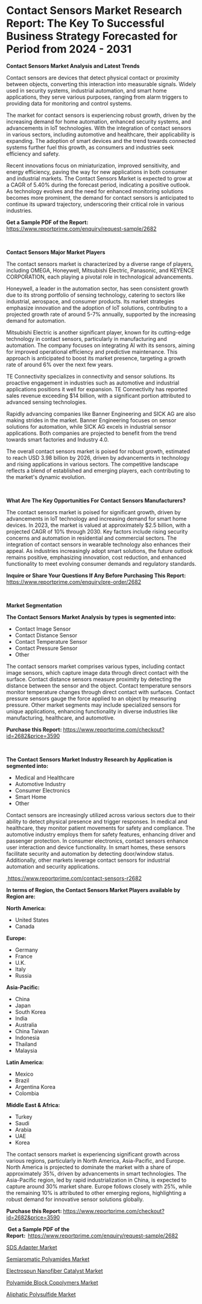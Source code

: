 <p><h1>Contact Sensors Market Research Report: The Key To Successful Business Strategy Forecasted for Period from 2024 - 2031</h1></p><p><strong>Contact Sensors Market Analysis and Latest Trends</strong></p>
<p><p>Contact sensors are devices that detect physical contact or proximity between objects, converting this interaction into measurable signals. Widely used in security systems, industrial automation, and smart home applications, they serve various purposes, ranging from alarm triggers to providing data for monitoring and control systems. </p><p>The market for contact sensors is experiencing robust growth, driven by the increasing demand for home automation, enhanced security systems, and advancements in IoT technologies. With the integration of contact sensors in various sectors, including automotive and healthcare, their applicability is expanding. The adoption of smart devices and the trend towards connected systems further fuel this growth, as consumers and industries seek efficiency and safety.</p><p>Recent innovations focus on miniaturization, improved sensitivity, and energy efficiency, paving the way for new applications in both consumer and industrial markets. The Contact Sensors Market is expected to grow at a CAGR of 5.40% during the forecast period, indicating a positive outlook. As technology evolves and the need for enhanced monitoring solutions becomes more prominent, the demand for contact sensors is anticipated to continue its upward trajectory, underscoring their critical role in various industries.</p></p>
<p><strong>Get a Sample PDF of the Report:&nbsp;</strong> <a href="https://www.reportprime.com/enquiry/request-sample/2682?utm_campaign=1779&utm_medium=2&utm_source=Github&utm_content=ia&utm_term=18102024&utm_id=contact-sensors">https://www.reportprime.com/enquiry/request-sample/2682</a></p>
<p>&nbsp;</p>
<p><strong>Contact Sensors Major Market Players</strong></p>
<p><p>The contact sensors market is characterized by a diverse range of players, including OMEGA, Honeywell, Mitsubishi Electric, Panasonic, and KEYENCE CORPORATION, each playing a pivotal role in technological advancements. </p><p>Honeywell, a leader in the automation sector, has seen consistent growth due to its strong portfolio of sensing technology, catering to sectors like industrial, aerospace, and consumer products. Its market strategies emphasize innovation and the adoption of IoT solutions, contributing to a projected growth rate of around 5-7% annually, supported by the increasing demand for automation.</p><p>Mitsubishi Electric is another significant player, known for its cutting-edge technology in contact sensors, particularly in manufacturing and automation. The company focuses on integrating AI with its sensors, aiming for improved operational efficiency and predictive maintenance. This approach is anticipated to boost its market presence, targeting a growth rate of around 6% over the next few years.</p><p>TE Connectivity specializes in connectivity and sensor solutions. Its proactive engagement in industries such as automotive and industrial applications positions it well for expansion. TE Connectivity has reported sales revenue exceeding $14 billion, with a significant portion attributed to advanced sensing technologies.</p><p>Rapidly advancing companies like Banner Engineering and SICK AG are also making strides in the market. Banner Engineering focuses on sensor solutions for automation, while SICK AG excels in industrial sensor applications. Both companies are projected to benefit from the trend towards smart factories and Industry 4.0.</p><p>The overall contact sensors market is poised for robust growth, estimated to reach USD 3.98 billion by 2026, driven by advancements in technology and rising applications in various sectors. The competitive landscape reflects a blend of established and emerging players, each contributing to the market's dynamic evolution.</p></p>
<p>&nbsp;</p>
<p><strong>What Are The Key Opportunities For Contact Sensors Manufacturers?</strong></p>
<p><p>The contact sensors market is poised for significant growth, driven by advancements in IoT technology and increasing demand for smart home devices. In 2023, the market is valued at approximately $2.5 billion, with a projected CAGR of 10% through 2030. Key factors include rising security concerns and automation in residential and commercial sectors. The integration of contact sensors in wearable technology also enhances their appeal. As industries increasingly adopt smart solutions, the future outlook remains positive, emphasizing innovation, cost reduction, and enhanced functionality to meet evolving consumer demands and regulatory standards.</p></p>
<p><strong>Inquire or Share Your Questions If Any Before Purchasing This Report:</strong> <a href="https://www.reportprime.com/enquiry/pre-order/2682?utm_campaign=1779&utm_medium=2&utm_source=Github&utm_content=ia&utm_term=18102024&utm_id=contact-sensors">https://www.reportprime.com/enquiry/pre-order/2682</a></p>
<p>&nbsp;</p>
<p><strong>Market Segmentation</strong></p>
<p><strong>The Contact Sensors Market Analysis by types is segmented into:</strong></p>
<p><ul><li>Contact Image Sensor</li><li>Contact Distance Sensor</li><li>Contact Temperature Sensor</li><li>Contact Pressure Sensor</li><li>Other</li></ul></p>
<p><p>The contact sensors market comprises various types, including contact image sensors, which capture image data through direct contact with the surface. Contact distance sensors measure proximity by detecting the distance between the sensor and the object. Contact temperature sensors monitor temperature changes through direct contact with surfaces. Contact pressure sensors gauge the force applied to an object by measuring pressure. Other market segments may include specialized sensors for unique applications, enhancing functionality in diverse industries like manufacturing, healthcare, and automotive.</p></p>
<p><strong>Purchase this Report:&nbsp;</strong><a href="https://www.reportprime.com/checkout?id=2682&price=3590&utm_campaign=1779&utm_medium=2&utm_source=Github&utm_content=ia&utm_term=18102024&utm_id=contact-sensors">https://www.reportprime.com/checkout?id=2682&price=3590</a></p>
<p>&nbsp;</p>
<p><strong>The Contact Sensors Market Industry Research by Application is segmented into:</strong></p>
<p><ul><li>Medical and Healthcare</li><li>Automotive Industry</li><li>Consumer Electronics</li><li>Smart Home</li><li>Other</li></ul></p>
<p><p>Contact sensors are increasingly utilized across various sectors due to their ability to detect physical presence and trigger responses. In medical and healthcare, they monitor patient movements for safety and compliance. The automotive industry employs them for safety features, enhancing driver and passenger protection. In consumer electronics, contact sensors enhance user interaction and device functionality. In smart homes, these sensors facilitate security and automation by detecting door/window status. Additionally, other markets leverage contact sensors for industrial automation and security applications.</p></p>
<p><a href="https://www.reportprime.com/contact-sensors-r2682?utm_campaign=1779&utm_medium=2&utm_source=Github&utm_content=ia&utm_term=18102024&utm_id=contact-sensors">&nbsp;https://www.reportprime.com/contact-sensors-r2682</a></p>
<p><strong>In terms of Region, the Contact Sensors Market Players available by Region are:</strong></p>
<p>
    <p> <strong> North America: </strong>
        <ul>
            <li>United States</li>
            <li>Canada</li>
        </ul>
        </p> 
    <p> <strong> Europe: </strong>
        <ul>
            <li>Germany</li>
            <li>France</li>
            <li>U.K.</li>
            <li>Italy</li>
            <li>Russia</li>
        </ul>
        </p> 
    <p> <strong> Asia-Pacific: </strong>
        <ul>
            <li>China</li>
            <li>Japan</li>
            <li>South Korea</li>
            <li>India</li>
            <li>Australia</li>
            <li>China Taiwan</li>
            <li>Indonesia</li>
            <li>Thailand</li>
            <li>Malaysia</li>
        </ul>
        </p> 
    <p> <strong> Latin America: </strong>
        <ul>
            <li>Mexico</li>
            <li>Brazil</li>
            <li>Argentina Korea</li>
            <li>Colombia</li>
        </ul>
        </p> 
    <p> <strong> Middle East & Africa: </strong>
        <ul>
            <li>Turkey</li>
            <li>Saudi</li>
            <li>Arabia</li>
            <li>UAE</li>
            <li>Korea</li>
        </ul>
    </p>
    </p>
<p><p>The contact sensors market is experiencing significant growth across various regions, particularly in North America, Asia-Pacific, and Europe. North America is projected to dominate the market with a share of approximately 35%, driven by advancements in smart technologies. The Asia-Pacific region, led by rapid industrialization in China, is expected to capture around 30% market share. Europe follows closely with 25%, while the remaining 10% is attributed to other emerging regions, highlighting a robust demand for innovative sensor solutions globally.</p></p>
<p><strong>Purchase this Report: </strong><a href="https://www.reportprime.com/checkout?id=2682&price=3590&utm_campaign=1779&utm_medium=2&utm_source=Github&utm_content=ia&utm_term=18102024&utm_id=contact-sensors">https://www.reportprime.com/checkout?id=2682&price=3590</a></p>
<p>&nbsp;<strong>Get a Sample PDF of the Report:&nbsp;&nbsp;</strong><a href="https://www.reportprime.com/enquiry/request-sample/2682?utm_campaign=1779&utm_medium=2&utm_source=Github&utm_content=ia&utm_term=18102024&utm_id=contact-sensors">https://www.reportprime.com/enquiry/request-sample/2682</a></p>
<p><strong></strong></p>
<p><p><a href="https://github.com/SanjidaMahmud54/Market-Research-Report-List-1/blob/main/sds-adapter-market.md?utm_campaign=1779&utm_medium=2&utm_source=Github&utm_content=ia&utm_term=18102024&utm_id=contact-sensors">SDS Adapter Market</a></p><p><a href="https://www.linkedin.com/pulse/semiaromatic-polyamides-market-trends-focusing-insight-ffyvc?utm_campaign=1779&utm_medium=2&utm_source=Github&utm_content=ia&utm_term=18102024&utm_id=contact-sensors">Semiaromatic Polyamides Market</a></p><p><a href="https://www.linkedin.com/pulse/electrospun-nanofiber-catalyst-market-consolidation-impact-hyw5c?utm_campaign=1779&utm_medium=2&utm_source=Github&utm_content=ia&utm_term=18102024&utm_id=contact-sensors">Electrospun Nanofiber Catalyst Market</a></p><p><a href="https://www.linkedin.com/pulse/strategic-roadmap-success-global-polyamide-block-copolymers-mbduc?utm_campaign=1779&utm_medium=2&utm_source=Github&utm_content=ia&utm_term=18102024&utm_id=contact-sensors">Polyamide Block Copolymers Market</a></p><p><a href="https://www.linkedin.com/pulse/emerging-technologies-reshaping-aliphatic-polysulfide-fsf2c?utm_campaign=1779&utm_medium=2&utm_source=Github&utm_content=ia&utm_term=18102024&utm_id=contact-sensors">Aliphatic Polysulfide Market</a></p></p>